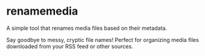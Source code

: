 # renamemedia
A simple tool that renames media files based on their metadata.

Say goodbye to messy, cryptic file names! Perfect for organizing media files downloaded from your RSS feed or other sources.
